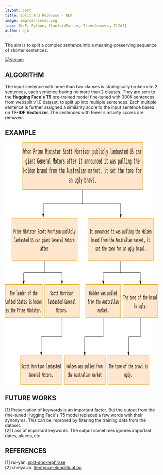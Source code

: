 ```yaml
---
layout: post
title: Split And Rephrase - NLP
image: img/sar/cover.png
tags: [NLP, Python, StanfordParser, Transformers, TfIdf]
author: ajb
---
```


The aim is to split a complex sentence into a meaning-preserving sequence of shorter sentences.

<a href="https://github.com/iamarkaj/Split-and-Rephrase"><img src="https://img.shields.io/badge/GitHub-black" alt="stream" width="75" height="35"/></a>


## ALGORITHM


The input sentence with more than two clauses is strategically broken into 2 sentences, each sentence having no more than 2 clauses. They are sent to the **Hugging Face's T5** pre-trained model fine-tuned with 300K sentences from websplit v1.0 dataset, to split up into multiple sentences. Each multiple sentence is further assigned a similarity score to the input sentence based on **TF-IDF Vectorizer**. The sentences with fewer similarity scores are removed.


## EXAMPLE

<div class="post-flex-display">
<img src="/img/sar/example.png" width="800" height="800" alt="diagram">
</div>


## FUTURE WORKS

[1] Preservation of keywords is an important factor. But the output from the fine-tuned Hugging Face's T5 model replaced a few words with their synonyms. This can be improved by filtering the training data from the dataset.
<br>
[2] Loss of important keywords. The output sometimes ignores important dates, places, etc.


## REFERENCES

[1] rui-yan: [split-and-rephrase](https://github.com/rui-yan/split-and-rephrase)
<br>
[2] shreyaUp: [Sentence-Simplification](https://github.com/shreyaUp/Sentence-Simplification)
